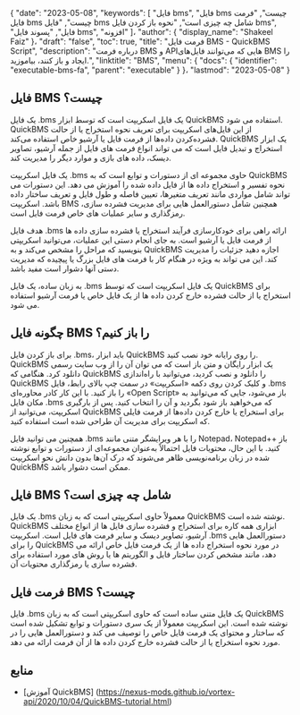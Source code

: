 {
  "date": "2023-05-08",
  "keywords": [
"فایل bms",
"فایل bms چیست",
"فرمت فایل bms چیست",
"فایل bms شامل چه چیزی است",
"نحوه باز کردن فایل bms",
"فایل",
"پسوند فایل bms",
"افزونه"
]،
  "author": {
    "display_name": "Shakeel Faiz"
}،
  "draft": "false",
  "toc": true,
  "title": "فرمت فایل BMS - QuickBMS Script",
  "description": "درباره فرمت BMS و APIهایی که می‌توانند فایل‌های BMS را ایجاد و باز کنند، بیاموزید.",
  "linktitle": "BMS",
  "menu": {
    "docs": {
      "identifier": "executable-bms-fa",
      "parent": "executable"
}
}،
  "lastmod": "2023-05-08"
}

## فایل BMS چیست؟

یک فایل .bms یک فایل اسکریپت است که توسط ابزار QuickBMS استفاده می شود. QuickBMS از این فایل‌های اسکریپت برای تعریف نحوه استخراج یا از حالت فشرده‌کردن داده‌ها از فرمت فایل یا آرشیو خاص استفاده می‌کند. QuickBMS یک ابزار استخراج و تبدیل فایل است که می تواند انواع فرمت های فایل از جمله آرشیو، تصاویر دیسک، داده های بازی و موارد دیگر را مدیریت کند.

یک فایل اسکریپت .bms حاوی مجموعه ای از دستورات و توابع است که به QuickBMS نحوه تفسیر و استخراج داده ها از فایل داده شده را آموزش می دهد. این دستورات می تواند شامل مواردی مانند تعریف متغیرها، تعیین فاصله و طول فایل و تعریف ساختار داده باشد. اسکریپت BMS همچنین شامل دستورالعمل هایی برای مدیریت فشرده سازی، رمزگذاری و سایر عملیات های خاص فرمت فایل است.

هدف فایل .bms ارائه راهی برای خودکارسازی فرآیند استخراج یا فشرده سازی داده ها از فرمت فایل یا آرشیو است. به جای انجام دستی این عملیات، می‌توانید اسکریپتی بنویسید که مراحل را مشخص می‌کند و به QuickBMS اجازه دهید جزئیات را مدیریت کند. این می تواند به ویژه در هنگام کار با فرمت های فایل بزرگ یا پیچیده که مدیریت دستی آنها دشوار است مفید باشد.

به زبان ساده، یک فایل .bms یک فایل اسکریپت است که توسط QuickBMS برای استخراج یا از حالت فشرده خارج کردن داده ها از یک فایل خاص یا فرمت آرشیو استفاده می شود.

## چگونه فایل BMS را باز کنیم؟

برای باز کردن فایل .bms، باید ابزار QuickBMS را روی رایانه خود نصب کنید. QuickBMS یک ابزار رایگان و متن باز است که می توان آن را از وب سایت رسمی دانلود کرد. هنگامی که QuickBMS را دانلود و نصب کردید، می‌توانید با راه‌اندازی QuickBMS و کلیک کردن روی دکمه «اسکریپت» در سمت چپ بالای رابط، فایل .bms را باز کنید. با این کار کادر محاوره‌ای «Open Script» باز می‌شود، جایی که می‌توانید به مکان فایل .bms که می‌خواهید باز شود بگردید و آن را انتخاب کنید. پس از بارگیری اسکریپت، می‌توانید از QuickBMS برای استخراج یا خارج کردن داده‌ها از فرمت فایلی که اسکریپت برای مدیریت آن طراحی شده است استفاده کنید.

همچنین می توانید فایل .bms را با هر ویرایشگر متنی مانند Notepad، Notepad++ باز کنید. با این حال، محتویات فایل احتمالاً به‌عنوان مجموعه‌ای از دستورات و توابع نوشته شده در زبان برنامه‌نویسی ظاهر می‌شوند که درک آن‌ها بدون دانش نحو اسکریپت QuickBMS ممکن است دشوار باشد.

## فایل BMS شامل چه چیزی است؟

یک فایل .bms معمولاً حاوی اسکریپتی است که به زبان QuickBMS نوشته شده است. QuickBMS ابزاری همه کاره برای استخراج و فشرده سازی فایل ها از انواع مختلف آرشیو، تصاویر دیسک و سایر فرمت های فایل است. اسکریپت .bms دستورالعمل هایی را برای QuickBMS در مورد نحوه استخراج داده ها از یک فرمت فایل خاص ارائه می دهد، مانند مشخص کردن ساختار فایل و الگوریتم ها یا روش های مورد استفاده برای فشرده سازی یا رمزگذاری محتویات آن.

## فرمت فایل BMS چیست؟

فایل .bms یک فایل متنی ساده است که حاوی اسکریپتی است که به زبان QuickBMS نوشته شده است. این اسکریپت معمولاً از یک سری دستورات و توابع تشکیل شده است که ساختار و محتوای یک فرمت فایل خاص را توصیف می کند و دستورالعمل هایی را در مورد نحوه استخراج یا از حالت فشرده خارج کردن داده ها از آن فرمت ارائه می دهد.

## منابع
* [آموزش QuickBMS] (https://nexus-mods.github.io/vortex-api/2020/10/04/QuickBMS-tutorial.html)


